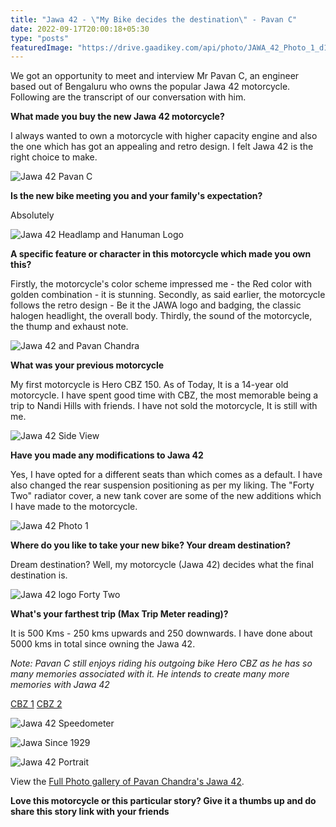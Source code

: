 ```yaml
---
title: "Jawa 42 - \"My Bike decides the destination\" - Pavan C"
date: 2022-09-17T20:00:18+05:30
type: "posts"
featuredImage: "https://drive.gaadikey.com/api/photo/JAWA_42_Photo_1_d1PICwmX.jpeg?token=1LRbjF1M"
---
```


We got an opportunity to meet and interview Mr Pavan C, an engineer based out of Bengaluru who owns the popular Jawa 42 motorcycle. Following are the transcript of our conversation with him.


**What made you buy the new Jawa 42 motorcycle?**

I always wanted to own a motorcycle with higher capacity engine and also the one which has got an appealing and retro design. I felt Jawa 42 is the right choice to make. 

![Jawa 42 Pavan C](https://drive.gaadikey.com/api/photo/Jawa_42_Photo_3_4DdIyOGb.jpeg?token=1LRbjF1M)


**Is the new bike meeting you and your family's expectation?**

Absolutely

![Jawa 42 Headlamp and Hanuman Logo](https://drive.gaadikey.com/api/photo/IMG_7304_52at0skY.jpg?token=1LRbjF1M)


**A specific feature or character in this motorcycle which made you own this?**

Firstly, the motorcycle's color scheme impressed me - the Red color with golden combination - it is stunning. Secondly, as said earlier, the motorcycle follows the retro design - Be it the JAWA logo and badging, the classic halogen headlight, the overall body. Thirdly, the sound of the motorcycle, the thump and exhaust note.

![Jawa 42 and Pavan Chandra](https://drive.gaadikey.com/api/photo/IMG_7275_JROUsCUA.jpg?token=1LRbjF1M)


**What was your previous motorcycle**

My first motorcycle is Hero CBZ 150. As of Today, It is a 14-year old motorcycle. I have spent good time with CBZ, the most memorable being a trip to Nandi Hills with friends. I have not sold the motorcycle, It is still with me. 

![Jawa 42 Side View](https://drive.gaadikey.com/api/photo/IMG_7252_Ku7TXxlS.jpg?token=1LRbjF1M)


**Have you made any modifications to Jawa 42**

Yes, I have opted for a different seats than which comes as a default. I have also changed the rear suspension positioning as per my liking. The "Forty Two" radiator cover, a new tank cover are some of the new additions which I have made to the motorcycle.


![Jawa 42 Photo 1](https://drive.gaadikey.com/api/photo/IMG_7238_S81Y1xVC.jpg?token=1LRbjF1M)

**Where do you like to take your new bike? Your dream destination?**

Dream destination? Well, my motorcycle (Jawa 42) decides what the final destination is. 

![Jawa 42 logo Forty Two](https://drive.gaadikey.com/api/photo/IMG_7287_GE1YAqnl.jpg?token=1LRbjF1M)

**What's your farthest trip (Max Trip Meter reading)?**

It is 500 Kms - 250 kms upwards and 250 downwards. I have done about 5000 kms in total since owning the Jawa 42.

*Note: Pavan C still enjoys riding his outgoing bike Hero CBZ as he has so many memories associated with it. He intends to create many more memories with Jawa 42*

[CBZ 1](https://drive.gaadikey.com/api/photo/CBZ2_ZAkWWQ82.jpeg?token=1LRbjF1M)
[CBZ 2](https://drive.gaadikey.com/api/photo/CBZ1_ZUP5kaII.jpeg?token=1LRbjF1M)

![Jawa 42 Speedometer](https://drive.gaadikey.com/api/photo/IMG_7299_3RhVkrPF.jpg?token=1LRbjF1M)

![Jawa Since 1929](https://drive.gaadikey.com/api/photo/IMG_7261_vtrgEx4o.jpg?token=1LRbjF1M)

![Jawa 42 Portrait](https://drive.gaadikey.com/api/photo/Jawa_42_Photo_2_oKJ35MYF.jpeg?token=1LRbjF1M)

View the [Full Photo gallery of Pavan Chandra's Jawa 42](https://drive.gaadikey.com/share/1LRbjF1M).

**Love this motorcycle or this particular story? Give it a thumbs up and do share this story link with your friends**




 